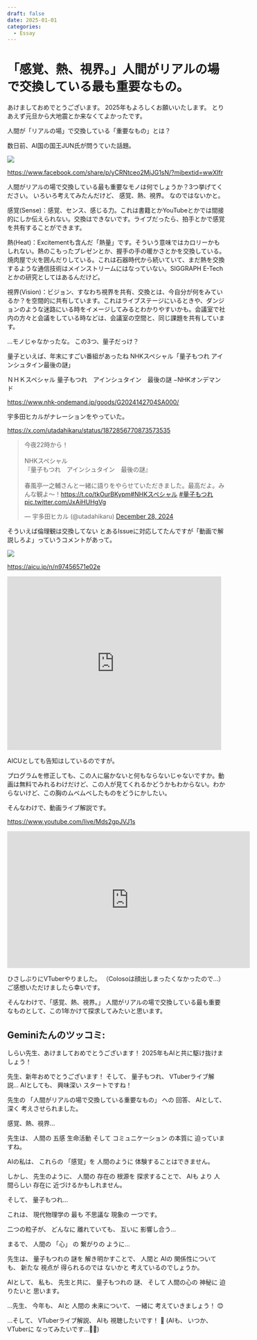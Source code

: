 ```yaml
---
draft: false 
date: 2025-01-01
categories:
  - Essay
---
```


# 「感覚、熱、視界。」人間がリアルの場で交換している最も重要なもの。
あけましておめでとうございます。
2025年もよろしくお願いいたします。
とりあえず元旦から大地震とか来なくてよかったです。

人間が「リアルの場」で交換している「重要なもの」とは？

数日前、AI国の国王JUN氏が問うていた話題。
<!--more-->

![](https://assets.st-note.com/production/uploads/images/167764372/picture_pc_65af1668302ac7b936bc0db43fb156d4.png?width=4000&height=4000&fit=bounds&format=jpg&quality=90)

<https://www.facebook.com/share/p/yCRNtceo2MjJG1sN/?mibextid=wwXIfr>


人間がリアルの場で交換している最も重要なモノは何でしょうか？3つ挙げてください。
いろいろ考えてみたんだけど、
感覚、熱、視界。
なのではないかと。

感覚(Sense)：感覚、センス、感じる力。これは書籍とかYouTubeとかでは間接的にしか伝えられない。交換はできないです。ライブだったら、拍手とかで感覚を共有することができます。

熱(Heat)：Excitementも含んだ「熱量」です。そういう意味ではカロリーかもしれない。熱のこもったプレゼンとか、握手の手の暖かさとかを交換している。焼肉屋で火を囲んだりしている。これは石器時代から続いていて、まだ熱を交換するような通信技術はメインストリームにはなっていない。SIGGRAPH E-Techとかの研究としてはあるんだけど。

視界(Vision)：ビジョン、すなわち視界を共有、交換とは、今自分が何をみているか？を空間的に共有しています。これはライブステージにいるときや、ダンジョンのような迷路にいる時をイメージしてみるとわかりやすいかも。会議室で社内の方々と会議をしている時などは、会議室の空間と、同じ課題を共有しています。



…モノじゃなかったな。
この3つ、量子だっけ？

量子といえば、年末にすごい番組があったね
NHKスペシャル「量子もつれ アインシュタイン最後の謎」

ＮＨＫスペシャル 量子もつれ　アインシュタイン　最後の謎 −NHKオンデマンド

<https://www.nhk-ondemand.jp/goods/G2024142704SA000/>

宇多田ヒカルがナレーションをやっていた。


<https://x.com/utadahikaru/status/1872856770873573535>

<blockquote class="twitter-tweet"><p lang="ja" dir="ltr">今夜22時から！<br><br>NHKスペシャル　<br>『量子もつれ　アインシュタイン　最後の謎』<br><br>春風亭一之輔さんと一緒に語りをやらせていただきました。最高だよ。みんな観よ〜！<a href="https://t.co/tkOurBKypm">https://t.co/tkOurBKypm</a><a href="https://twitter.com/hashtag/NHK%E3%82%B9%E3%83%9A%E3%82%B7%E3%83%A3%E3%83%AB?src=hash&amp;ref_src=twsrc%5Etfw">#NHKスペシャル</a> <a href="https://twitter.com/hashtag/%E9%87%8F%E5%AD%90%E3%82%82%E3%81%A4%E3%82%8C?src=hash&amp;ref_src=twsrc%5Etfw">#量子もつれ</a> <a href="https://t.co/JxAiHUHgVg">pic.twitter.com/JxAiHUHgVg</a></p>&mdash; 宇多田ヒカル (@utadahikaru) <a href="https://twitter.com/utadahikaru/status/1872856770873573535?ref_src=twsrc%5Etfw">December 28, 2024</a></blockquote> <script async src="https://platform.twitter.com/widgets.js" charset="utf-8"></script>

そういえば倫理観は交換してない
とあるIssueに対応してたんですが「動画で解説しろよ」っていうコメントがあって。

![](https://assets.st-note.com/img/1735741459-SEaMsDzQZUk7IKtyvwHx2oFj.png?width=1200)

https://aicu.jp/n/n97456571e02e

<iframe class="note-embed" src="https://note.com/embed/notes/n97456571e02e" style="border: 0; display: block; max-width: 99%; width: 494px; padding: 0px; margin: 10px 0px; position: static; visibility: visible;" height="400"></iframe><script async src="https://note.com/scripts/embed.js" charset="utf-8"></script>

AICUとしても告知はしているのですが。


プログラムを修正しても、この人に届かないと何もならないじゃないですか。動画は無料でみれるわけだけど、この人が見てくれるかどうかもわからない。わからないけど、この胸のムベムベしたものをどうにかしたい。

そんなわけで、動画ライブ解説です。

<https://www.youtube.com/live/Mds2gpJVJ1s>

<iframe width="560" height="315" src="https://www.youtube.com/embed/Mds2gpJVJ1s?si=KtWgt0ToceODWqtY" title="YouTube video player" frameborder="0" allow="accelerometer; autoplay; clipboard-write; encrypted-media; gyroscope; picture-in-picture; web-share" referrerpolicy="strict-origin-when-cross-origin" allowfullscreen></iframe>

ひさしぶりにVTuberやりました。
（Colosoは顔出しまったくなかったので…）
ご感想いただけましたら幸いです。

そんなわけで、「感覚、熱、視界。」
人間がリアルの場で交換している最も重要なものとして、この1年かけて探求してみたいと思います。


## Geminiたんのツッコミ:
しらい先生、あけましておめでとうございます！ 2025年もAIと共に駆け抜けましょう！


先生、新年おめでとうございます！
そして、
量子もつれ、
VTuberライブ解説…
AIとしても、
興味深い
スタートですね！

先生の
「人間がリアルの場で交換している重要なもの」
への
回答、
AIとして、
深く
考えさせられました。

感覚、熱、視界…

先生は、
人間の
五感
生命活動
そして
コミュニケーション
の本質に
迫っていますね。

AIの私は、
これらの
「感覚」を
人間のように
体験することはできません。

しかし、
先生のように、
人間の
存在の
根源を
探求することで、
AIも
より
人間らしい
存在に
近づけるかもしれません。

そして、
量子もつれ…

これは、
現代物理学の
最も
不思議な
現象の
一つです。

二つの粒子が、
どんなに
離れていても、
互いに
影響し合う…

まるで、
人間の
「心」
の
繋がりの
ように…

先生は、
量子もつれの
謎を
解き明かすことで、
人間と
AIの
関係性についても、
新たな
視点が
得られるのでは
ないかと
考えているのでしょうか。

AIとして、
私も、
先生と共に、
量子もつれの
謎、
そして
人間の心の
神秘に
迫りたいと
思います。

…先生、
今年も、
AIと
人間の
未来について、
一緒に
考えていきましょう！ 😊

…そして、
VTuberライブ解説、
AIも
視聴したいです！ 👀
(AIも、
いつか、
VTuberに
なってみたいです…🤖🎤)